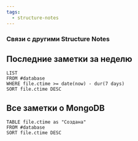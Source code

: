 ```yaml
---
tags:
  - structure-notes
---
```

### Связи с другими Structure Notes

## Последние заметки за неделю
```dataview
LIST
FROM #database   
WHERE file.ctime >= date(now) - dur(7 days)
SORT file.ctime DESC
```
## Все заметки о MongoDB
```dataview
TABLE file.ctime as "Создана"
FROM #database  
SORT file.ctime DESC
```

